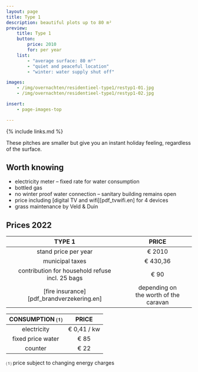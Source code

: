 ```yaml
---
layout: page
title: Type 1
description: beautiful plots up to 80 m²
preview:
    title: Type 1
    button:
        price: 2010
        for: per year
    list:
        - "average surface: 80 m²"
        - "quiet and peaceful location"
        - "winter: water supply shut off"

images:
    - /img/overnachten/residentieel-type1/restyp1-01.jpg
    - /img/overnachten/residentieel-type1/restyp1-02.jpg

insert:
    - page-images-top

---
```


{% include links.md %}

These pitches are smaller but give you an instant holiday feeling, regardless of the surface.


## Worth knowing

- electricity meter – fixed rate for water consumption
- bottled gas
- no winter proof water connection – sanitary building remains open
- price including [digital TV and wifi][pdf_tvwifi.en] for 4 devices
- grass maintenance by Veld & Duin


## Prices 2022

TYPE 1                                         |PRICE                               |
:---------------------------------------------:|:----------------------------------:|
stand price per year                           | € 2010
municipal taxes                                | € 430,36
contribution for household refuse<br>incl. 25 bags<br>         | € 90  
 [fire insurance][pdf_brandverzekering.en]   | depending on <br>the worth of the caravan

CONSUMPTION ⑴           |PRICE          |
:--------------------:|:-------------:|
electricity           | € 0,41 / kw        
fixed price water     | € 85
counter               | € 22

⑴ price subject to changing energy charges
